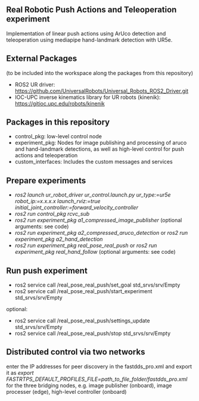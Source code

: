 ## Real Robotic Push Actions and Teleoperation experiment

Implementation of linear push actions using ArUco detection and teleoperation using mediapipe hand-landmark detection with UR5e.

## External Packages
(to be included into the workspace along the packages from this repository)
- ROS2 UR driver: https://github.com/UniversalRobots/Universal_Robots_ROS2_Driver.git
- IOC-UPC inverse kinematics library for UR robots (kinenik): https://gitioc.upc.edu/robots/kinenik

## Packages in this repository
- control_pkg: low-level control node
- experiment_pkg: Nodes for image publishing and processing of aruco and hand-landmark detections, as well as high-level control for push actions and teleoperation
- custom_interfaces: Includes the custom messages and services

## Prepare experiments

- *ros2 launch ur_robot_driver ur_control.launch.py ur_type:=ur5e robot_ip:=x.x.x.x launch_rviz:=true initial_joint_controller:=forward_velocity_controller*
- *ros2 run control_pkg rcvc_sub*
- *ros2 run experiment_pkg a1_compressed_image_publisher* (optional arguments: see code) 
- *ros2 run experiment_pkg a2_compressed_aruco_detection* or *ros2 run experiment_pkg a2_hand_detection*
- *ros2 run experiment_pkg real_pose_real_push* or *ros2 run experiment_pkg real_hand_follow* (optional arguments: see code)

## Run push experiment
- ros2 service call /real_pose_real_push/set_goal std_srvs/srv/Empty
- ros2 service call /real_pose_real_push/start_experiment std_srvs/srv/Empty

optional:
- ros2 service call /real_pose_real_push/settings_update std_srvs/srv/Empty
- ros2 service call /real_pose_real_push/stop std_srvs/srv/Empty

## Distributed control via two networks
enter the IP addresses for peer discovery in the fastdds_pro.xml and export it as *export FASTRTPS_DEFAULT_PROFILES_FILE=path_to_file_folder/fastdds_pro.xml* for the three bridging nodes, e.g. image publisher (onboard), image processer (edge), high-level controller (onboard)

